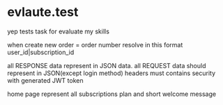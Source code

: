 # evlaute.test
yep tests task for evaluate my skills

when create new order = order number resolve in this format
user_id|subscription_id

all RESPONSE data represent in JSON data.
all REQUEST data should represent in JSON(except login method) headers must contains security with 
generated JWT token

home page represent all subscriptions plan and short welcome message
